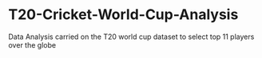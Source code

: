 # T20-Cricket-World-Cup-Analysis
Data Analysis carried on the T20 world cup dataset to select top 11 players over the globe
